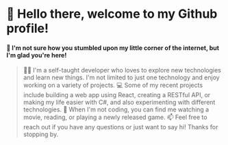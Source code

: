 # 👋 Hello there, welcome to my Github profile!
#### 🤔 I'm not sure how you stumbled upon my little corner of the internet, but I'm glad you're here!

> 👨‍💻 I'm a self-taught developer who loves to explore new technologies and learn new things. I'm not limited to just one technology and enjoy working on a variety of projects.
> 💻 Some of my recent projects include building a web app using React, creating a RESTful API, or making my life easier with C#, and also experimenting with different technologies.
> 🌟 When I'm not coding, you can find me watching a movie, reading, or playing a newly released game.
> 📫 Feel free to reach out if you have any questions or just want to say hi! Thanks for stopping by.
